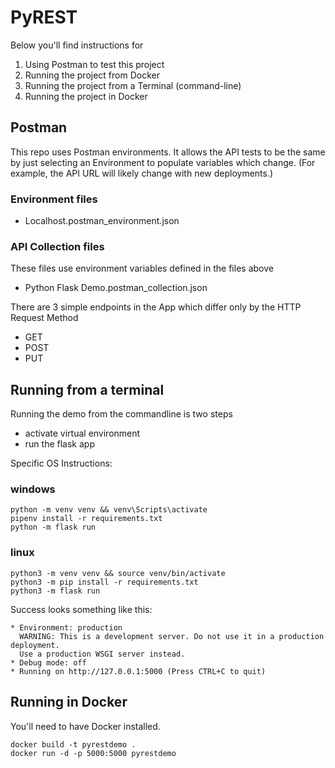 # PyREST
Below you'll find instructions for 
1. Using Postman to test this project
2. Running the project from Docker
3. Running the project from a Terminal (command-line)
4. Running the project in Docker


## Postman
This repo uses Postman environments. It allows the API tests to be the same by just selecting an Environment to populate variables which change. (For example, the API URL will likely change with new deployments.)

### Environment files
- Localhost.postman_environment.json

### API Collection files
These files use environment variables defined in the files above
- Python Flask Demo.postman_collection.json

There are 3 simple endpoints in the App which differ only by the HTTP Request Method
-  GET
-  POST
-  PUT


## Running from a terminal
Running the demo from the commandline is two steps
- activate virtual environment
- run the flask app

Specific OS Instructions:
### windows
```
python -m venv venv && venv\Scripts\activate
pipenv install -r requirements.txt
python -m flask run
```

### linux
```
python3 -m venv venv && source venv/bin/activate
python3 -m pip install -r requirements.txt
python3 -m flask run
```

Success looks something like this:
```
* Environment: production
  WARNING: This is a development server. Do not use it in a production deployment.
  Use a production WSGI server instead.
* Debug mode: off
* Running on http://127.0.0.1:5000 (Press CTRL+C to quit)
```

## Running in Docker
You'll need to have Docker installed.

```
docker build -t pyrestdemo .
docker run -d -p 5000:5000 pyrestdemo
```
